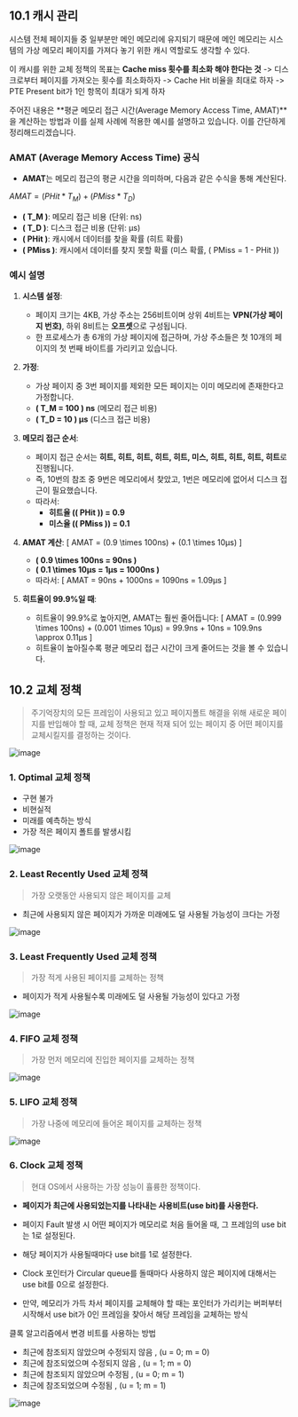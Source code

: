 ## 10.1 캐시 관리

시스템 전체 페이지들 중 일부분만 메인 메모리에 유지되기 때문에
메인 메모리는 시스템의 가상 메모리 페이지를 가져다 놓기 위한 캐시 역할로도 생각할 수 있다.

이 캐시를 위한 교체 정책의 목표는 **Cache miss 횟수를 최소화 해야 한다는 것**
-> 디스크로부터 페이지를 가져오는 횟수를 최소화하자
-> Cache Hit 비율을 최대로 하자
-> PTE Present bit가 1인 항목이 최대가 되게 하자

주어진 내용은 **평균 메모리 접근 시간(Average Memory Access Time, AMAT)**을 계산하는 방법과 이를 실제 사례에 적용한 예시를 설명하고 있습니다. 이를 간단하게 정리해드리겠습니다.

### **AMAT (Average Memory Access Time) 공식**
- **AMAT**는 메모리 접근의 평균 시간을 의미하며, 다음과 같은 수식을 통해 계산된다.

$AMAT = (PHit * T_{M}) + (PMiss * T_{D})$

  - **\( T_M \)**: 메모리 접근 비용 (단위: ns)
  - **\( T_D \)**: 디스크 접근 비용 (단위: μs)
  - **\( PHit \)**: 캐시에서 데이터를 찾을 확률 (히트 확률)
  - **\( PMiss \)**: 캐시에서 데이터를 찾지 못할 확률 (미스 확률, \( PMiss = 1 - PHit \))

### **예시 설명**
1. **시스템 설정**:
   - 페이지 크기는 4KB, 가상 주소는 256비트이며 상위 4비트는 **VPN(가상 페이지 번호)**, 하위 8비트는 **오프셋**으로 구성됩니다.
   - 한 프로세스가 총 6개의 가상 페이지에 접근하며, 가상 주소들은 첫 10개의 페이지의 첫 번째 바이트를 가리키고 있습니다.

2. **가정**:
   - 가상 페이지 중 3번 페이지를 제외한 모든 페이지는 이미 메모리에 존재한다고 가정합니다.
   - **\( T_M = 100 \) ns** (메모리 접근 비용)
   - **\( T_D = 10 \) μs** (디스크 접근 비용)

3. **메모리 접근 순서**:
   - 페이지 접근 순서는 **히트, 히트, 히트, 히트, 히트, 미스, 히트, 히트, 히트, 히트**로 진행됩니다.
   - 즉, 10번의 참조 중 9번은 메모리에서 찾았고, 1번은 메모리에 없어서 디스크 접근이 필요했습니다.
   - 따라서:
     - **히트율 (\( PHit \)) = 0.9**
     - **미스율 (\( PMiss \)) = 0.1**

4. **AMAT 계산**:
   \[
   AMAT = (0.9 \times 100ns) + (0.1 \times 10μs)
   \]
   - **\( 0.9 \times 100ns = 90ns \)**
   - **\( 0.1 \times 10μs = 1μs = 1000ns \)**
   - 따라서:
   \[
   AMAT = 90ns + 1000ns = 1090ns = 1.09μs
   \]

5. **히트율이 99.9%일 때**:
   - 히트율이 99.9%로 높아지면, AMAT는 훨씬 줄어듭니다:
   \[
   AMAT = (0.999 \times 100ns) + (0.001 \times 10μs) = 99.9ns + 10ns = 109.9ns \approx 0.11μs
   \]
   - 히트율이 높아질수록 평균 메모리 접근 시간이 크게 줄어드는 것을 볼 수 있습니다.
  
## 10.2 교체 정책

> 주기억장치의 모든 프레임이 사용되고 있고 페이지폴트 해결을 위해 새로운 페이지를 반입해야 할 때,
> 교체 정책은 현재 적재 되어 있는 페이지 중 어떤 페이지를 교체시킬지를 결정하는 것이다.

![image](https://github.com/user-attachments/assets/a78e5f76-2dcc-43d8-be08-81fa15485498)

### 1. Optimal 교체 정책
- 구현 불가
- 비현실적
- 미래를 예측하는 방식
- 가장 적은 페이지 폴트를 발생시킴

![image](https://github.com/user-attachments/assets/cee95fe1-1abd-4214-ba65-940fab50c36a)

### 2. Least Recently Used 교체 정책
> 가장 오랫동안 사용되지 않은 페이지를 교체

- 최근에 사용되지 않은 페이지가 가까운 미래에도 덜 사용될 가능성이 크다는 가정

![image](https://github.com/user-attachments/assets/36a3cd2e-fb03-40f8-9b75-9b09a34b4c99)

### 3. Least Frequently Used 교체 정책
> 가장 적게 사용된 페이지를 교체하는 정책

- 페이지가 적게 사용될수록 미래에도 덜 사용될 가능성이 있다고 가정

![image](https://github.com/user-attachments/assets/a137f21d-f555-4b08-960b-4e740e0e81ea)

### 4. FIFO 교체 정책
> 가장 먼저 메모리에 진입한 페이지를 교체하는 정책

![image](https://github.com/user-attachments/assets/9ce2244d-6269-4df4-aa37-f1187148ccd5)

### 5. LIFO 교체 정책
> 가장 나중에 메모리에 들어온 페이지를 교체하는 정책

![image](https://github.com/user-attachments/assets/e58628ff-83a7-4b16-a5d6-f55781829587)

### 6. Clock 교체 정책
> 현대 OS에서 사용하는 가장 성능이 휼륭한 정책이다.

- **페이지가 최근에 사용되었는지를 나타내는 사용비트(use bit)를 사용한다.**

- 페이지 Fault 발생 시 어떤 페이지가 메모리로 처음 들어올 때, 그 프레임의 use bit는 1로 설정된다.
- 해당 페이지가 사용될때마다 use bit를 1로 설정한다.
- Clock 포인터가 Circular queue를 돌때마다 사용하지 않은 페이지에 대해서는 use bit를 0으로 설정한다.
- 만약, 메모리가 가득 차서 페이지를 교체해야 할 때는 포인터가 가리키는 버퍼부터 시작해서 use bit가 0인 프레임을 찾아서 해당 프레임을 교체하는 방식

클록 알고리즘에서 변경 비트를 사용하는 방법
- 최근에 참조되지 않았으며 수정되지 않음 , (u = 0; m = 0)
- 최근에 참조되었으며 수정되지 않음 , (u = 1; m = 0)
- 최근에 참조되지 않았으며 수정됨 , (u = 0; m = 1)
- 최근에 참조되었으며 수정됨 , (u = 1; m = 1)

![image](https://github.com/user-attachments/assets/0b57f6fd-8c42-4e66-bb98-c91853babd9b)
